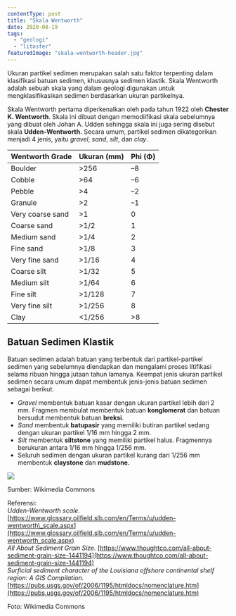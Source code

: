 ```yaml
---
contentType: post
title: "Skala Wentworth"
date: 2020-08-19
tags: 
  - "geologi"
  - "litosfer"
featuredImage: "skala-wentworth-header.jpg"
---
```


Ukuran partikel sedimen merupakan salah satu faktor terpenting dalam klasifikasi batuan sedimen, khususnya sedimen klastik. Skala Wentworth adalah sebuah skala yang dalam geologi digunakan untuk mengklasifikasikan sedimen berdasarkan ukuran partikelnya.

Skala Wentworth pertama diperkenalkan oleh pada tahun 1922 oleh **Chester K. Wentworth**. Skala ini dibuat dengan memodiifikasi skala sebelumnya yang dibuat oleh Johan A. Udden sehingga skala ini juga sering disebut skala **Udden-Wentworth.** Secara umum, partikel sedimen dikategorikan menjadi 4 jenis, yaitu _gravel_, _sand_, _silt_, dan _clay_.

| Wentworth Grade | Ukuran (mm) | Phi (Φ) |
| --- | --- | --- |
| Boulder | \>256 | –8 |
| Cobble | \>64 | –6 |
| Pebble | \>4 | –2 |
| Granule | \>2 | –1 |
| Very coarse sand | \>1 | 0 |
| Coarse sand | \>1/2 | 1 |
| Medium sand | \>1/4 | 2 |
| Fine sand | \>1/8 | 3 |
| Very fine sand | \>1/16 | 4 |
| Coarse silt | \>1/32 | 5 |
| Medium silt | \>1/64 | 6 |
| Fine silt | \>1/128 | 7 |
| Very fine silt | \>1/256 | 8 |
| Clay | <1/256 | \>8 |

## Batuan Sedimen Klastik

Batuan sedimen adalah batuan yang terbentuk dari partikel-partikel sedimen yang sebelumnya diendapkan dan mengalami proses litifikasi selama ribuan hingga jutaan tahun lamanya. Keempat jenis ukuran partikel sedimen secara umum dapat membentuk jenis-jenis batuan sedimen sebagai berikut.

- _Gravel_ membentuk batuan kasar dengan ukuran partikel lebih dari 2 mm. Fragmen membulat membentuk batuan **konglomerat** dan batuan bersudut membentuk batuan **breksi**.
- _Sand_ membentuk **batupasir** yang memiliki butiran partikel sedang dengan ukuran partikel 1/16 mm hingga 2 mm.
- _Silt_ membentuk **siltstone** yang memiliki partikel halus. Fragmennya berukuran antara 1/16 mm hingga 1/256 mm.
- Seluruh sedimen dengan ukuran partikel kurang dari 1/256 mm membentuk **claystone** dan **mudstone.**

![](images/uploads/image-27-1024x485.png)

Sumber: Wikimedia Commons

Referensi:  
_Udden-Wentworth scale._ [https://www.glossary.oilfield.slb.com/en/Terms/u/udden-wentworth\_scale.aspx](https://www.glossary.oilfield.slb.com/en/Terms/u/udden-wentworth_scale.aspx)  
_All About Sediment Grain Size._ [https://www.thoughtco.com/all-about-sediment-grain-size-1441194](https://www.thoughtco.com/all-about-sediment-grain-size-1441194)  
_Surficial sediment character of the Louisiana offshore continental shelf region: A GIS Compilation._ [https://pubs.usgs.gov/of/2006/1195/htmldocs/nomenclature.htm](https://pubs.usgs.gov/of/2006/1195/htmldocs/nomenclature.htm)

Foto: Wikimedia Commons
